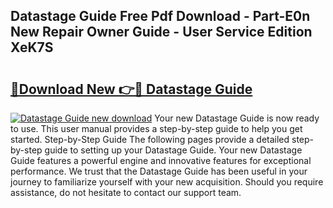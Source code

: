 ## Datastage Guide Free Pdf Download - Part-E0n New Repair Owner Guide - User Service Edition XeK7S

# <h2><a href="http://bc8346.oget.top/?id=Datastage+Guide">🔗Download New 👉🔴 Datastage Guide</a></h2>

[![Datastage Guide new download](https://i.imgur.com/5g1atiW.png)](http://bc8346.oget.top/?id=Datastage+Guide)
Your new Datastage Guide is now ready to use. This user manual provides a step-by-step guide to help you get started. Step-by-Step Guide The following pages provide a detailed step-by-step guide to setting up your Datastage Guide. Your new Datastage Guide features a powerful engine and innovative features for exceptional performance. We trust that the Datastage Guide has been useful in your journey to familiarize yourself with your new acquisition. Should you require assistance, do not hesitate to contact our support team.
